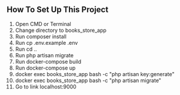 ## How To Set Up This Project
1. Open CMD or Terminal
2. Change directory to books_store_app
3. Run composer install
4. Run cp .env.example .env
5. Run cd ..
6. Run php artisan migrate
7. Run docker-compose build
8. Run docker-compose up
9. docker exec books_store_app bash -c "php artisan key:generate"
10. docker exec books_store_app bash -c "php artisan migrate"
11. Go to link localhost:9000
